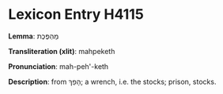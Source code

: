 # Lexicon Entry H4115

**Lemma**: מַהְפֶּכֶת

**Transliteration (xlit)**: mahpeketh

**Pronunciation**: mah-peh'-keth

**Description**:
from הָפַךְ; a wrench, i.e. the stocks; prison, stocks.

